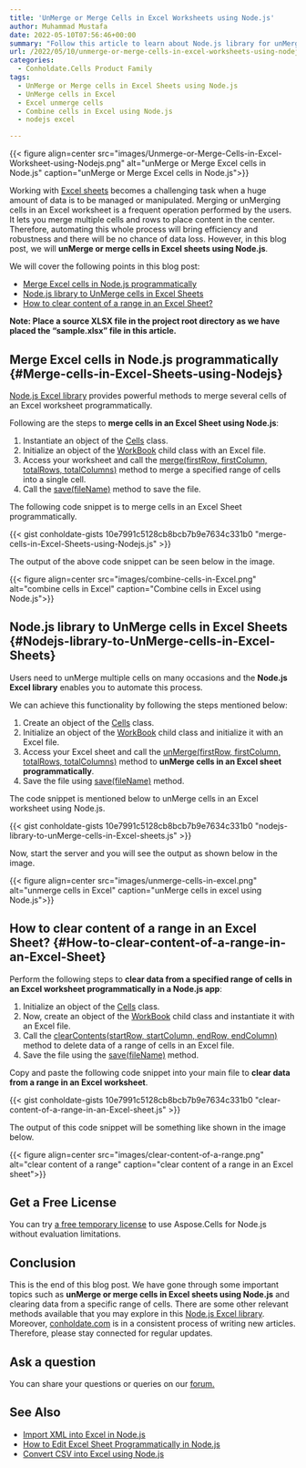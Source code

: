 ```yaml
---
title: 'UnMerge or Merge Cells in Excel Worksheets using Node.js'
author: Muhammad Mustafa
date: 2022-05-10T07:56:46+00:00
summary: "Follow this article to learn about Node.js library for unMerging or merging cells in Excel sheets. UnMerge or Merge Excel cells programmatically using Node.js."
url: /2022/05/10/unmerge-or-merge-cells-in-excel-worksheets-using-nodejs/
categories:
  - Conholdate.Cells Product Family
tags:
  - UnMerge or Merge cells in Excel Sheets using Node.js
  - UnMerge cells in Excel
  - Excel unmerge cells
  - Combine cells in Excel using Node.js
  - nodejs excel

---
```



{{< figure align=center src="images/Unmerge-or-Merge-Cells-in-Excel-Worksheet-using-Nodejs.png" alt="unMerge or Merge Excel cells in Node.js" caption="unMerge or Merge Excel cells in Node.js">}}

Working with [Excel sheets][1] becomes a challenging task when a huge amount of data is to be managed or manipulated. Merging or unMerging cells in an Excel worksheet is a frequent operation performed by the users. It lets you merge multiple cells and rows to place content in the center. Therefore, automating this whole process will bring efficiency and robustness and there will be no chance of data loss. However, in this blog post, we will **unMerge or merge cells in Excel sheets using Node.js**. 

We will cover the following points in this blog post:


  * [Merge Excel cells in Node.js programmatically][2]
  * [Node.js library to UnMerge cells in Excel Sheets][3]
  * [How to clear content of a range in an Excel Sheet?][4]

**Note: Place a source XLSX file in the project root directory as we have placed the “sample.xlsx” file in this article.**

## Merge Excel cells in Node.js programmatically {#Merge-cells-in-Excel-Sheets-using-Nodejs}

[Node.js Excel library][5] provides powerful methods to merge several cells of an Excel worksheet programmatically.

Following are the steps to **merge cells in an Excel Sheet using Node.js**:

  1. Instantiate an object of the [Cells][6] class.
  2. Initialize an object of the [WorkBook][7] child class with an Excel file.
  3. Access your worksheet and call the [merge(firstRow, firstColumn, totalRows, totalColumns)][8] method to merge a specified range of cells into a single cell.
  4. Call the [save(fileName)][9] method to save the file.

The following code snippet is to merge cells in an Excel Sheet programmatically.

{{< gist conholdate-gists 10e7991c5128cb8bcb7b9e7634c331b0 "merge-cells-in-Excel-Sheets-using-Nodejs.js" >}}

The output of the above code snippet can be seen below in the image.

{{< figure align=center src="images/combine-cells-in-Excel.png" alt="combine cells in Excel" caption="Combine cells in Excel using Node.js">}}


## Node.js library to UnMerge cells in Excel Sheets {#Nodejs-library-to-UnMerge-cells-in-Excel-Sheets}

Users need to unMerge multiple cells on many occasions and the **Node.js Excel library** enables you to automate this process.

We can achieve this functionality by following the steps mentioned below:

  1. Create an object of the [Cells][6] class.
  2. Initialize an object of the [WorkBook][7] child class and initialize it with an Excel file.
  3. Access your Excel sheet and call the [unMerge(firstRow, firstColumn, totalRows, totalColumns)][10] method to **unMerge cells in an Excel sheet programmatically**. 
  4. Save the file using [save(fileName)][9] method.

The code snippet is mentioned below to unMerge cells in an Excel worksheet using Node.js.

{{< gist conholdate-gists 10e7991c5128cb8bcb7b9e7634c331b0 "nodejs-library-to-unMerge-cells-in-Excel-sheets.js" >}}

Now, start the server and you will see the output as shown below in the image.

{{< figure align=center src="images/unmerge-cells-in-excel.png" alt="unmerge cells in Excel" caption="unMerge cells in excel using Node.js">}}

## How to clear content of a range in an Excel Sheet? {#How-to-clear-content-of-a-range-in-an-Excel-Sheet}

Perform the following steps to **clear data from a specified range of cells in an Excel worksheet programmatically in a Node.js app**:

  1. Initialize an object of the [Cells][6] class.
  2. Now, create an object of the [WorkBook][7] child class and instantiate it with an Excel file.
  3. Call the [clearContents(startRow, startColumn, endRow, endColumn)][11] method to delete data of a range of cells in an Excel file.
  4. Save the file using the [save(fileName)][9] method.

  Copy and paste the following code snippet into your main file to **clear data from a range in an Excel worksheet**.

  {{< gist conholdate-gists 10e7991c5128cb8bcb7b9e7634c331b0 "clear-content-of-a-range-in-an-Excel-sheet.js" >}}

  The output of this code snippet will be something like shown in the image below.

  {{< figure align=center src="images/clear-content-of-a-range.png" alt="clear content of a range" caption="clear content of a range in an Excel sheet">}}


## Get a Free License

You can try [a free temporary license][12] to use Aspose.Cells for Node.js without evaluation limitations.

## Conclusion

 This is the end of this blog post. We have gone through some important topics such as **unMerge or merge cells in Excel sheets using Node.js** and clearing data from a specific range of cells. There are some other relevant methods available that you may explore in this [Node.js Excel library][6]. Moreover, [conholdate.com][13] is in a consistent process of writing new articles. Therefore, please stay connected for regular updates. 

## Ask a question

You can share your questions or queries on our [forum.][14]

## See Also

  * [Import XML into Excel in Node.js][15]
  * [How to Edit Excel Sheet Programmatically in Node.js][16]
  * [Convert CSV into Excel using Node.js][17]

 [1]: https://docs.fileformat.com/spreadsheet/_xlsx/
 [2]: #Merge-cells-in-Excel-Sheets-using-Nodejs
 [3]: #Nodejs-library-to-UnMerge-cells-in-Excel-Sheets
 [4]: #How-to-clear-content-of-a-range-in-an-Excel-Sheet
 [5]: https://apireference.aspose.com/cells/nodejs
 [6]: https://apireference.aspose.com/cells/nodejs/cells
 [7]: https://apireference.aspose.com/cells/nodejs/Workbook
 [8]: https://apireference.aspose.com/cells/nodejs/Cells#merge
 [9]: https://apireference.aspose.com/cells/nodejs/Workbook#save
 [10]: https://apireference.aspose.com/cells/nodejs/Cells#unMerge
 [11]: https://apireference.aspose.com/cells/nodejs/Cells#clearContents
 [12]: https://purchase.conholdate.com/temporary-license
 [13]: https://conholdate.com/
 [14]: https://forum.conholdate.com/
 [15]: https://blog.conholdate.com/2022/04/28/convert-csv-into-excel-using-nodejs/
 [16]: https://blog.conholdate.com/2022/05/06/how-to-edit-excel-sheet-programmatically-in-nodejs/
 [17]: https://blog.conholdate.com/2022/04/28/convert-csv-into-excel-using-nodejs/
